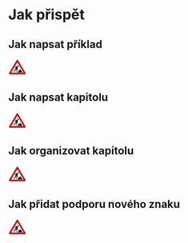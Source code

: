 <!--

Linux Kniha kouzel, Jak přispět
Copyright (c) 2019 Singularis <singularis@volny.cz>

Toto dílo je dílem svobodné kultury; můžete ho šířit a modifikovat pod
podmínkami licence Creative Commons Attribution-ShareAlike 4.0 International
vydané neziskovou organizací Creative Commons. Text licence je přiložený
k tomuto projektu nebo ho můžete najít na webové adrese:

https://creativecommons.org/licenses/by-sa/4.0/

-->
# Jak přispět

## Jak napsat příklad
![ve výstavbě](obrazky/ve-vystavbe.png)

## Jak napsat kapitolu
![ve výstavbě](obrazky/ve-vystavbe.png)

## Jak organizovat kapitolu
![ve výstavbě](obrazky/ve-vystavbe.png)

## Jak přidat podporu nového znaku
![ve výstavbě](obrazky/ve-vystavbe.png)
